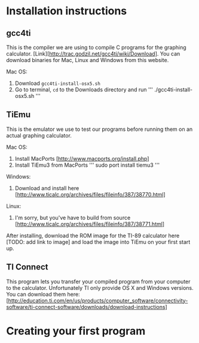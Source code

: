 Installation instructions
=========================

gcc4ti
------

This is the compiler we are using to compile C programs for the graphing
calculator.  [Link][http://trac.godzil.net/gcc4ti/wiki/Download]. You can
download binaries for Mac, Linux and Windows from this website.

Mac OS:
1. Download `gcc4ti-install-osx5.sh`
2. Go to terminal, `cd` to the Downloads directory and run
'''
./gcc4ti-install-osx5.sh
'''

TiEmu
-----

This is the emulator we use to test our programs before running them on an
actual graphing calculator.

Mac OS:
1. Install MacPorts [http://www.macports.org/install.php]
2. Install TiEmu3 from MacPorts
'''
sudo port install tiemu3
'''

Windows:
1. Download and install here
[http://www.ticalc.org/archives/files/fileinfo/387/38770.html]

Linux:
1. I'm sorry, but you've have to build from source
[http://www.ticalc.org/archives/files/fileinfo/387/38771.html]

After installing, download the ROM image for the TI-89 calculator here
[TODO: add link to image] and load the image into TiEmu on your first start up.

TI Connect
----------

This program lets you transfer your compiled program from your computer to the
calculator. Unfortunately TI only provide OS X and Windows versions. You can
download them here:
[http://education.ti.com/en/us/products/computer_software/connectivity-software/ti-connect-software/downloads/download-instructions]


Creating your first program
===========================